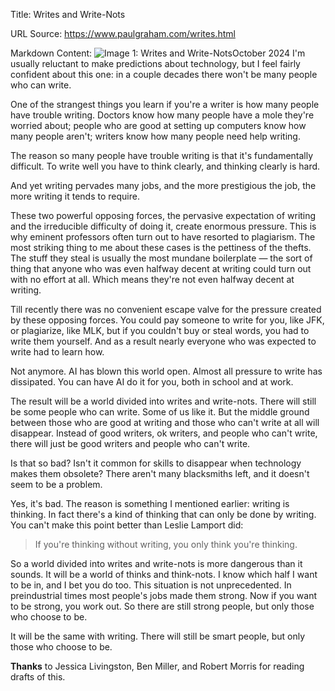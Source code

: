 Title: Writes and Write-Nots

URL Source: https://www.paulgraham.com/writes.html

Markdown Content:
![Image 1: Writes and Write-Nots](https://s.turbifycdn.com/aah/paulgraham/writes-and-write-nots-1.gif)October 2024
I'm usually reluctant to make predictions about technology, but I feel fairly confident about this one: in a couple decades there won't be many people who can write.

One of the strangest things you learn if you're a writer is how many people have trouble writing. Doctors know how many people have a mole they're worried about; people who are good at setting up computers know how many people aren't; writers know how many people need help writing.

The reason so many people have trouble writing is that it's fundamentally difficult. To write well you have to think clearly, and thinking clearly is hard.

And yet writing pervades many jobs, and the more prestigious the job, the more writing it tends to require.

These two powerful opposing forces, the pervasive expectation of writing and the irreducible difficulty of doing it, create enormous pressure. This is why eminent professors often turn out to have resorted to plagiarism. The most striking thing to me about these cases is the pettiness of the thefts. The stuff they steal is usually the most mundane boilerplate — the sort of thing that anyone who was even halfway decent at writing could turn out with no effort at all. Which means they're not even halfway decent at writing.

Till recently there was no convenient escape valve for the pressure created by these opposing forces. You could pay someone to write for you, like JFK, or plagiarize, like MLK, but if you couldn't buy or steal words, you had to write them yourself. And as a result nearly everyone who was expected to write had to learn how.

Not anymore. AI has blown this world open. Almost all pressure to write has dissipated. You can have AI do it for you, both in school and at work.

The result will be a world divided into writes and write-nots. There will still be some people who can write. Some of us like it. But the middle ground between those who are good at writing and those who can't write at all will disappear. Instead of good writers, ok writers, and people who can't write, there will just be good writers and people who can't write.

Is that so bad? Isn't it common for skills to disappear when technology makes them obsolete? There aren't many blacksmiths left, and it doesn't seem to be a problem.

Yes, it's bad. The reason is something I mentioned earlier: writing is thinking. In fact there's a kind of thinking that can only be done by writing. You can't make this point better than Leslie Lamport did:

> If you're thinking without writing, you only think you're thinking.

 So a world divided into writes and write-nots is more dangerous than it sounds. It will be a world of thinks and think-nots. I know which half I want to be in, and I bet you do too.
This situation is not unprecedented. In preindustrial times most people's jobs made them strong. Now if you want to be strong, you work out. So there are still strong people, but only those who choose to be.

It will be the same with writing. There will still be smart people, but only those who choose to be.

**Thanks** to Jessica Livingston, Ben Miller, and Robert Morris for reading drafts of this.

